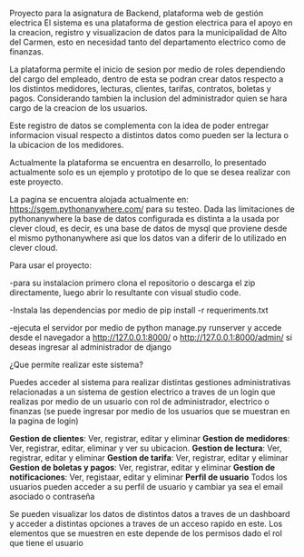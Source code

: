 Proyecto para la asignatura de Backend, plataforma web de gestión electrica El sistema es una plataforma de gestion electrica para el apoyo en la creacion, registro y visualizacion de datos para la municipalidad de Alto del Carmen, esto en necesidad tanto del departamento electrico como de finanzas.

La plataforma permite el inicio de sesion por medio de roles dependiendo del cargo del empleado, dentro de esta se podran crear datos respecto a los distintos medidores, lecturas, clientes, tarifas, contratos, boletas y pagos. Considerando tambien la inclusion del administrador quien se hara cargo de la creacion de los usuarios.

Este registro de datos se complementa con la idea de poder entregar informacion visual respecto a distintos datos como pueden ser la lectura o la ubicacion de los medidores.

Actualmente la plataforma se encuentra en desarrollo, lo presentado actualmente solo es un ejemplo y prototipo de lo que se desea realizar con este proyecto.

La pagina se encuentra alojada actualmente en: https://sgem.pythonanywhere.com/ para su testeo.
Dada las limitaciones de pythonanywhere la base de datos configurada es distinta a la usada por clever cloud, es decir, es una base de datos de mysql que proviene desde el mismo pythonanywhere asi que los datos van a diferir de lo utilizado en clever cloud.

Para usar el proyecto:

-para su instalacion primero clona el repositorio o descarga el zip directamente, luego abrir lo resultante con visual studio code.

-Instala las dependencias por medio de pip install -r requeriments.txt

-ejecuta el servidor por medio de python manage.py runserver y accede desde el navegador a http://127.0.0.1:8000/ o http://127.0.0.1:8000/admin/ si deseas ingresar al administrador de django

¿Que permite realizar este sistema?

Puedes acceder al sistema para realizar distintas gestiones administrativas relacionadas a un sistema de gestion electrico a traves de un login que realizas por medio de un usuario con rol de administrador, electrico o finanzas (se puede ingresar por medio de los usuarios que se muestran en la pagina de login)

**Gestion de clientes**: Ver, registrar, editar y eliminar
**Gestion de medidores**: Ver, registrar, editar, eliminar y ver su ubicacion.
**Gestion de lectura**: Ver, registrar, editar y eliminar
**Gestion de tarifa**: Ver, registrar, editar y eliminar
**Gestion de boletas y pagos**: Ver, registrar, editar y eliminar
**Gestion de notificaciones**: Ver, registaar, editar y eliminar
**Perfil de usuario** Todos los usuarios pueden acceder a su perfil de usuario y cambiar ya sea el email asociado o contraseña

Se pueden visualizar los datos de distintos datos a traves de un dashboard y acceder a distintas opciones a traves de un acceso rapido en este.
Los elementos que se muestren en este depende de los permisos dado el rol que tiene el usuario
